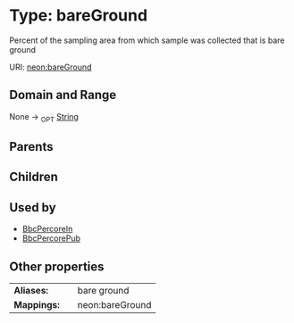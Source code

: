 
# Type: bareGround


Percent of the sampling area from which sample was collected that is bare ground

URI: [neon:bareGround](https://data.neonscience.org/bareGround)


## Domain and Range

None ->  <sub>OPT</sub> [String](types/String.md)

## Parents


## Children


## Used by

 * [BbcPercoreIn](BbcPercoreIn.md)
 * [BbcPercorePub](BbcPercorePub.md)

## Other properties

|  |  |  |
| --- | --- | --- |
| **Aliases:** | | bare ground |
| **Mappings:** | | neon:bareGround |

